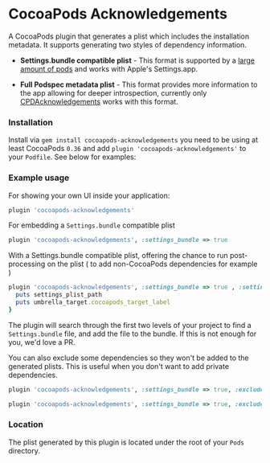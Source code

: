# CocoaPods Acknowledgements

A CocoaPods plugin that generates a plist which includes the installation metadata. It supports generating two styles of dependency information.

* **Settings.bundle compatible plist** - This format is supported by a [large amount of pods](https://cocoapods.org/?q=acknow) and works with Apple's Settings.app.

* **Full Podspec metadata plist** - This format provides more information to the app allowing for deeper introspection, currently only [CPDAcknowledgements](https://github.com/cocoapods/CPDAcknowledgements) works with this format.

### Installation

Install via `gem install cocoapods-acknowledgements` you need to be using at least CocoaPods `0.36` and add `plugin 'cocoapods-acknowledgements'` to your `Podfile`. See below for examples:

### Example usage

For showing your own UI inside your application:

``` ruby
plugin 'cocoapods-acknowledgements'
```

For embedding a `Settings.bundle` compatible plist

``` ruby
plugin 'cocoapods-acknowledgements', :settings_bundle => true
```

With a Settings.bundle compatible plist, offering the chance to run post-processing on the plist ( to add non-CocoaPods dependencies for example )

``` ruby
plugin 'cocoapods-acknowledgements', :settings_bundle => true , :settings_post_process => Proc.new { |settings_plist_path, umbrella_target|
  puts settings_plist_path
  puts umbrella_target.cocoapods_target_label
}
```

The plugin will search through the first two levels of your project to find a `Settings.bundle` file, and add the file to the bundle. If this is not enough for you, we'd love a PR.

You can also exclude some dependencies so they won't be added to the generated plists. This is useful when you don't want to add private dependencies.

```ruby
plugin 'cocoapods-acknowledgements', :settings_bundle => true, :exclude => 'PrivateKit'

plugin 'cocoapods-acknowledgements', :settings_bundle => true, :exclude => ['PrivateKit', 'SecretLib']
```

### Location

The plist generated by this plugin is located under the root of your ```Pods``` directory.
